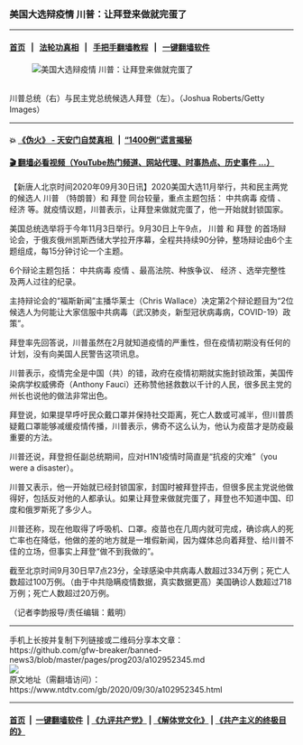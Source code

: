 ### 美国大选辩疫情 川普：让拜登来做就完蛋了
------------------------

#### [首页](https://github.com/gfw-breaker/banned-news3/blob/master/README.md) &nbsp;&nbsp;|&nbsp;&nbsp; [法轮功真相](https://github.com/begood0513/basic/blob/master/README.md)  &nbsp;&nbsp;|&nbsp;&nbsp; [手把手翻墙教程](https://github.com/gfw-breaker/guides/wiki)  &nbsp;&nbsp;|&nbsp;&nbsp; [一键翻墙软件](https://github.com/gfw-breaker/nogfw/blob/master/README.md)  



<div><div class="featured_image">
 <figure>
  <img alt="美国大选辩疫情 川普：让拜登来做就完蛋了" src="https://i.ntdtv.com/assets/uploads/2020/09/456-1-800x450.jpg"/>
 </figure><br/>
 <span class="caption">
  川普总统（右）与民主党总统候选人拜登（左）。（Joshua Roberts/Getty Images）
 </span>
</div>
</div><hr/>

#### 💥 [《伪火》 - 天安门自焚真相 ](http://158.247.195.190:10000/videos/blog/weihuo.html)&nbsp; |&nbsp; [“1400例”谎言揭秘  ](http://158.247.195.190:10000/videos/blog/jiexi1400.html)

#### [ 🎬  翻墙必看视频（YouTube热门频道、网站代理、时事热点、历史事件 ...）](https://github.com/gfw-breaker/links/blob/master/banned.md)

<div><div class="post_content" itemprop="articleBody">
 <p>
  【新唐人北京时间2020年09月30日讯】2020美国大选11月举行，共和民主两党的候选人
  <ok href="https://www.ntdtv.com/gb/川普.htm">
   川普
  </ok>
  （特朗普）和
  <ok href="https://www.ntdtv.com/gb/拜登.htm">
   拜登
  </ok>
  同台较量，重点主题包括：
  <ok href="https://www.ntdtv.com/gb/中共病毒.htm">
   中共病毒
  </ok>
  <ok href="https://www.ntdtv.com/gb/疫情.htm">
   疫情
  </ok>
  、
  <ok href="https://www.ntdtv.com/gb/经济.htm">
   经济
  </ok>
  等。就疫情议题，川普表示，让拜登来做就完蛋了，他一开始就封锁国家。
 </p>
 <p>
  美国总统选举将于今年11月3日举行。9月30日上午9点，
  <ok href="https://www.ntdtv.com/gb/川普.htm">
   川普
  </ok>
  和
  <ok href="https://www.ntdtv.com/gb/拜登.htm">
   拜登
  </ok>
  的首场辩论会，于俄亥俄州凯斯西储大学拉开序幕，全程共持续90分钟，整场辩论由6个主题组成，每15分钟讨论一个主题。
 </p>
 <p>
  6个辩论主题包括：
  <ok href="https://www.ntdtv.com/gb/中共病毒.htm">
   中共病毒
  </ok>
  <ok href="https://www.ntdtv.com/gb/疫情.htm">
   疫情
  </ok>
  、最高法院、种族争议、
  <ok href="https://www.ntdtv.com/gb/经济.htm">
   经济
  </ok>
  、选举完整性及两人过往的纪录。
 </p>
 <p>
  主持辩论会的“福斯新闻”主播华莱士（Chris Wallace）决定第2个辩论题目为“2位候选人为何能让大家信服中共病毒（武汉肺炎，新型冠状病毒病，COVID-19）政策”。
 </p>
 <p>
  拜登率先回答说，川普虽然在2月就知道疫情的严重性，但在疫情初期没有任何的计划，没有向美国人民警告这项讯息。
 </p>
 <p>
  川普表示，疫情完全是中国（共）的错，政府在疫情初期就实施封锁政策，美国传染病学权威佛奇（Anthony Fauci）还称赞他拯救数以千计的人民，很多民主党的州长也说他的做法非常出色。
 </p>
 <p>
  拜登说，如果提早呼吁民众戴口罩并保持社交距离，死亡人数或可减半，但川普质疑戴口罩能够减缓疫情传播，川普表示，佛奇不这么认为，他认为疫苗才是防疫最重要的方法。
 </p>
 <p>
  川普还说，拜登担任副总统期间，应对H1N1疫情时简直是“抗疫的灾难”（you were a disaster）。
 </p>
 <p>
  川普又表示，他一开始就已经封锁国家，封国时被拜登抨击，但很多民主党说他做得好，包括反对他的人都承认。如果让拜登来做就完蛋了，拜登也不知道中国、印度和俄罗斯死了多少人。
 </p>
 <p>
  川普还称，现在他取得了呼吸机、口罩。疫苗也在几周内就可完成，确诊病人的死亡率也在降低，他做的差的地方就是一堆假新闻，因为媒体总向着拜登、给川普不佳的立场，但事实上拜登“做不到我做的”。
 </p>
 <p>
  截至北京时间9月30日早7点23分，全球感染中共病毒人数超过334万例；死亡人数超过100万例。（由于中共隐瞒疫情数据，真实数据更高）美国确诊人数超过718万例；死亡人数超过20万例。
 </p>
 <p>
  （记者李韵报导/责任编辑：戴明）
 </p>
 <div class="single_ad">
 </div>
</div>
</div>
<hr/>
手机上长按并复制下列链接或二维码分享本文章：<br/>
https://github.com/gfw-breaker/banned-news3/blob/master/pages/prog203/a102952345.md <br/>
<a href='https://github.com/gfw-breaker/banned-news3/blob/master/pages/prog203/a102952345.md'><img src='https://github.com/gfw-breaker/banned-news3/blob/master/pages/prog203/a102952345.md.png'/></a> <br/>
原文地址（需翻墙访问）：https://www.ntdtv.com/gb/2020/09/30/a102952345.html


------------------------
#### [首页](https://github.com/gfw-breaker/banned-news3/blob/master/README.md) &nbsp;|&nbsp; [一键翻墙软件](https://github.com/gfw-breaker/nogfw/blob/master/README.md) &nbsp;| [《九评共产党》](https://github.com/gfw-breaker/9ping.md/blob/master/README.md#九评之一评共产党是什么) | [《解体党文化》](https://github.com/gfw-breaker/jtdwh.md/blob/master/README.md) | [《共产主义的终极目的》](https://github.com/gfw-breaker/gczydzjmd.md/blob/master/README.md)


<img src='http://gfw-breaker.win/banned-news3/pages/prog203/a102952345.md' width='0px' height='0px'/>